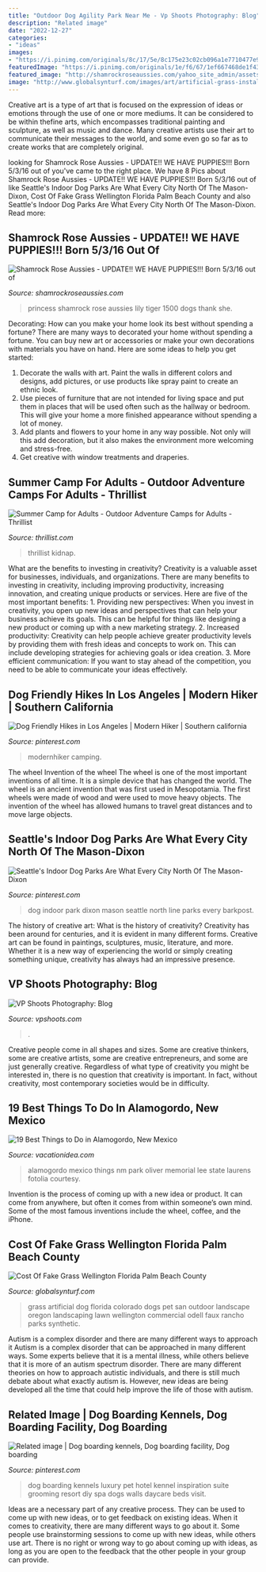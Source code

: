 ```yaml
---
title: "Outdoor Dog Agility Park Near Me - Vp Shoots Photography: Blog"
description: "Related image"
date: "2022-12-27"
categories:
- "ideas"
images:
- "https://i.pinimg.com/originals/8c/17/5e/8c175e23c02cb096a1e7710477e95ad4.jpg"
featuredImage: "https://i.pinimg.com/originals/1e/f6/67/1ef667468de1f43417ecb75c89d895bf.jpg"
featured_image: "http://shamrockroseaussies.com/yahoo_site_admin/assets/images/DSC_0107.203210544_std.JPG"
image: "http://www.globalsynturf.com/images/art/artificial-grass-installation-wellington-florida-8921.jpg"
---
```



Creative art is a type of art that is focused on the expression of ideas or emotions through the use of one or more mediums. It can be considered to be within thefine arts, which encompasses traditional painting and sculpture, as well as music and dance. Many creative artists use their art to communicate their messages to the world, and some even go so far as to create works that are completely original.

	

		
looking for Shamrock Rose Aussies - UPDATE!! WE HAVE PUPPIES!!! Born 5/3/16 out of you've came to the right place. We have 8 Pics about Shamrock Rose Aussies - UPDATE!! WE HAVE PUPPIES!!! Born 5/3/16 out of like Seattle&#039;s Indoor Dog Parks Are What Every City North Of The Mason-Dixon, Cost Of Fake Grass Wellington Florida Palm Beach County and also Seattle&#039;s Indoor Dog Parks Are What Every City North Of The Mason-Dixon. Read more:
		
    
## Shamrock Rose Aussies - UPDATE!! WE HAVE PUPPIES!!! Born 5/3/16 Out Of

<img loading=lazy src="http://shamrockroseaussies.com/yahoo_site_admin/assets/images/DSC_0107.203210544_std.JPG" onerror="this.onerror=null;this.src='https://tse2.mm.bing.net/th?id=OIP.InLlF4HqeiK4ThA-ejXg8QHaGe&amp;pid=15.1';" alt="Shamrock Rose Aussies - UPDATE!! WE HAVE PUPPIES!!! Born 5/3/16 out of">

_Source: shamrockroseaussies.com_

>princess shamrock rose aussies lily tiger 1500 dogs thank she. 

	

Decorating: How can you make your home look its best without spending a fortune?
There are many ways to decorated your home without spending a fortune. You can buy new art or accessories or make your own decorations with materials you have on hand. Here are some ideas to help you get started: 
1. Decorate the walls with art. Paint the walls in different colors and designs, add pictures, or use products like spray paint to create an ethnic look. 
2. Use pieces of furniture that are not intended for living space and put them in places that will be used often such as the hallway or bedroom. This will give your home a more finished appearance without spending a lot of money. 
3. Add plants and flowers to your home in any way possible. Not only will this add decoration, but it also makes the environment more welcoming and stress-free. 
4. Get creative with window treatments and draperies.

    
## Summer Camp For Adults - Outdoor Adventure Camps For Adults - Thrillist

<img loading=lazy src="https://assets3.thrillist.com/v1/image/1264203/size/tmg-facebook_social.jpg" onerror="this.onerror=null;this.src='https://tse3.mm.bing.net/th?id=OIP.LvVtjp_NioE-VzjCywRqRwHaE7&amp;pid=15.1';" alt="Summer Camp for Adults - Outdoor Adventure Camps for Adults - Thrillist">

_Source: thrillist.com_

>thrillist kidnap. 

	

What are the benefits to investing in creativity?
Creativity is a valuable asset for businesses, individuals, and organizations. There are many benefits to investing in creativity, including improving productivity, increasing innovation, and creating unique products or services. Here are five of the most important benefits: 1. Providing new perspectives: When you invest in creativity, you open up new ideas and perspectives that can help your business achieve its goals. This can be helpful for things like designing a new product or coming up with a new marketing strategy. 2. Increased productivity: Creativity can help people achieve greater productivity levels by providing them with fresh ideas and concepts to work on. This can include developing strategies for achieving goals or idea creation. 3. More efficient communication: If you want to stay ahead of the competition, you need to be able to communicate your ideas effectively.

    
## Dog Friendly Hikes In Los Angeles | Modern Hiker | Southern California

<img loading=lazy src="https://i.pinimg.com/originals/8c/17/5e/8c175e23c02cb096a1e7710477e95ad4.jpg" onerror="this.onerror=null;this.src='https://tse3.mm.bing.net/th?id=OIP.GyTh7HhyuwCjhnaRMBvjiQHaFj&amp;pid=15.1';" alt="Dog Friendly Hikes in Los Angeles | Modern Hiker | Southern california">

_Source: pinterest.com_

>modernhiker camping. 

	

The wheel
Invention of the wheel
The wheel is one of the most important inventions of all time. It is a simple device that has changed the world. The wheel is an ancient invention that was first used in Mesopotamia. The first wheels were made of wood and were used to move heavy objects. The invention of the wheel has allowed humans to travel great distances and to move large objects.

    
## Seattle&#039;s Indoor Dog Parks Are What Every City North Of The Mason-Dixon

<img loading=lazy src="https://i.pinimg.com/736x/2f/7a/65/2f7a65ea9c5122dbab17376fc7a1015b--indoor-dog-park-autumn-day.jpg" onerror="this.onerror=null;this.src='https://tse4.mm.bing.net/th?id=OIP.W5pjH7qk9tVSxKQ-G9JC5gHaEl&amp;pid=15.1';" alt="Seattle&#039;s Indoor Dog Parks Are What Every City North Of The Mason-Dixon">

_Source: pinterest.com_

>dog indoor park dixon mason seattle north line parks every barkpost. 

	

The history of creative art: What is the history of creativity?
Creativity has been around for centuries, and it is evident in many different forms. Creative art can be found in paintings, sculptures, music, literature, and more. Whether it is a new way of experiencing the world or simply creating something unique, creativity has always had an impressive presence.

    
## VP Shoots Photography: Blog

<img loading=lazy src="https://www.vpshoots.com/img/s/v-10/p2844002851-5.jpg" onerror="this.onerror=null;this.src='https://tse3.mm.bing.net/th?id=OIP.3ecITb2yNe-MUjAoCsI82wHaEy&amp;pid=15.1';" alt="VP Shoots Photography: Blog">

_Source: vpshoots.com_

>. 

	

Creative people come in all shapes and sizes. Some are creative thinkers, some are creative artists, some are creative entrepreneurs, and some are just generally creative. Regardless of what type of creativity you might be interested in, there is no question that creativity is important. In fact, without creativity, most contemporary societies would be in difficulty.

    
## 19 Best Things To Do In Alamogordo, New Mexico

<img loading=lazy src="https://vacationidea.com/pix/img25Hy8R/articles/t-t7_oliver_lee_memorial_state_park_90280_mobi.jpg" onerror="this.onerror=null;this.src='https://tse4.mm.bing.net/th?id=OIP.VVVDjRrdYuXTwAOFhMIz-gAAAA&amp;pid=15.1';" alt="19 Best Things to Do in Alamogordo, New Mexico">

_Source: vacationidea.com_

>alamogordo mexico things nm park oliver memorial lee state laurens fotolia courtesy. 

	

Invention is the process of coming up with a new idea or product. It can come from anywhere, but often it comes from within someone’s own mind. Some of the most famous inventions include the wheel, coffee, and the iPhone.

    
## Cost Of Fake Grass Wellington Florida Palm Beach County

<img loading=lazy src="http://www.globalsynturf.com/images/art/artificial-grass-installation-wellington-florida-8921.jpg" onerror="this.onerror=null;this.src='https://tse2.mm.bing.net/th?id=OIP.EpVjuJJGYmVwYm3l2q2xlAHaFj&amp;pid=15.1';" alt="Cost Of Fake Grass Wellington Florida Palm Beach County">

_Source: globalsynturf.com_

>grass artificial dog florida colorado dogs pet san outdoor landscape oregon landscaping lawn wellington commercial odell faux rancho parks synthetic. 

	

Autism is a complex disorder and there are many different ways to approach it
Autism is a complex disorder that can be approached in many different ways. Some experts believe that it is a mental illness, while others believe that it is more of an autism spectrum disorder. There are many different theories on how to approach autistic individuals, and there is still much debate about what exactly autism is. However, new ideas are being developed all the time that could help improve the life of those with autism.

    
## Related Image | Dog Boarding Kennels, Dog Boarding Facility, Dog Boarding

<img loading=lazy src="https://i.pinimg.com/originals/1e/f6/67/1ef667468de1f43417ecb75c89d895bf.jpg" onerror="this.onerror=null;this.src='https://tse3.mm.bing.net/th?id=OIP.2OF2Yt1u1G7rD-c8Q34UZwHaJ4&amp;pid=15.1';" alt="Related image | Dog boarding kennels, Dog boarding facility, Dog boarding">

_Source: pinterest.com_

>dog boarding kennels luxury pet hotel kennel inspiration suite grooming resort diy spa dogs walls daycare beds visit. 

	

Ideas are a necessary part of any creative process. They can be used to come up with new ideas, or to get feedback on existing ideas. When it comes to creativity, there are many different ways to go about it. Some people use brainstorming sessions to come up with new ideas, while others use art. There is no right or wrong way to go about coming up with ideas, as long as you are open to the feedback that the other people in your group can provide.

